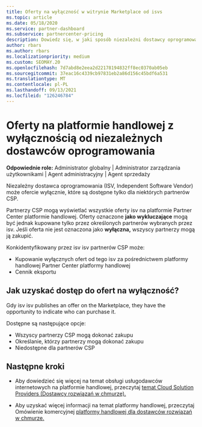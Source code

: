 ```yaml
---
title: Oferty na wyłączność w witrynie Marketplace od isvs
ms.topic: article
ms.date: 05/18/2020
ms.service: partner-dashboard
ms.subservice: partnercenter-pricing
description: Dowiedz się, w jaki sposób niezależni dostawcy oprogramowania (ISV) sprawiają, że niektóre oferty są wyłączne i dostępne tylko dla określonych partnerów CSP.
author: rbars
ms.author: rbars
ms.localizationpriority: medium
ms.custom: SEOMAY.20
ms.openlocfilehash: 7d7abd8e2eea2d22178194832ff8ec0370ab05eb
ms.sourcegitcommit: 37eac16c4339cb97831eb2a86d156c45bdf6a531
ms.translationtype: MT
ms.contentlocale: pl-PL
ms.lasthandoff: 09/13/2021
ms.locfileid: "126246784"
---
```

# <a name="marketplace-exclusive-offers-from-independent-software-vendors"></a>Oferty na platformie handlowej z wyłącznością od niezależnych dostawców oprogramowania

**Odpowiednie role:** Administrator globalny | Administrator zarządzania użytkownikami | Agent administracyjny | Agent sprzedaży

Niezależny dostawca oprogramowania (ISV, Independent Software Vendor) może ofercie wyłącznie, które są dostępne tylko dla niektórych partnerów CSP.

Partnerzy CSP mogą wyświetlać wszystkie oferty isv na platformie Partner Center platformie handlowej. Oferty oznaczone **jako wykluczające** mogą być jednak kupowane tylko przez określonych partnerów wybranych przez isv. Jeśli oferta nie jest oznaczona jako **wyłączna,** wszyscy partnerzy mogą ją zakupić.

Konkidentyfikowany przez isv isv partnerów CSP może:

- Kupowanie wyłącznych ofert od tego isv za pośrednictwem platformy handlowej Partner Center platformy handlowej
- Cennik eksportu

## <a name="how-do-you-gain-access-to-exclusive-offers"></a>Jak uzyskać dostęp do ofert na wyłączność?

Gdy isv isv publishes an offer on the Marketplace, they have the opportunity to indicate who can purchase it.

Dostępne są następujące opcje:

- Wszyscy partnerzy CSP mogą dokonać zakupu
- Określanie, którzy partnerzy mogą dokonać zakupu
- Niedostępne dla partnerów CSP

## <a name="next-steps"></a>Następne kroki

- Aby dowiedzieć się więcej na temat obsługi usługodawców internetowych na platformie handlowej, przeczytaj [temat Cloud Solution Providers (Dostawcy rozwiązań w chmurze).](/azure/marketplace/cloud-solution-providers)

- Aby uzyskać więcej informacji na temat platformy handlowej, przeczytaj Omówienie komercyjnej [platformy handlowej dla dostawców rozwiązań w chmurze.](csp-commercial-marketplace-overview.md)